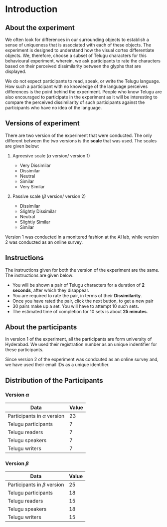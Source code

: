
# Introduction

## About the experiment

We often look for differences in our surrounding objects to establish a sense of uniqueness that is
associated with each of these objects. The experiment is designed to understand how the visual cortex
differentiate objects. We, therefore, choose a subset of Telugu characters for this behavioural
experiment, wherein, we ask participants to rate the characters based on their perceived dissimilarity
between the glyphs that are displayed.

We do not expect participants to read, speak, or write the Telugu language. How such a participant
with no knowledge of the language perceives differences is the point behind the experiment. People
who know Telugu are also encouraged to participate in the experiment as it will be interesting to
compare the perceived dissimilarity of such participants against the participants who have no idea
of the language.

## Versions of experiment

There are two version of the experiment that were conducted. The only different between the two versions
is the **scale** that was used. The scales are given below:

1. Agreesive scale ($\alpha$ version/ version 1)
    * Very Dissimilar
    * Dissimilar
    * Neutral
    * Similar
    * Very Similar

1. Passive scale ($\beta$ version/ version 2)
    * Dissimilar
    * Slightly Dissimilar
    * Neutral
    * Slightly Similar
    * Similar

Version 1 was conducted in a monitered fashion at the AI lab, while version 2 was conducted as an
online survey.

## Instructions

The instructions given for both the version of the experiment are the same. The instructions are
given below:

* You will be shown a pair of Telugu characters for a duration of **2 seconds**, after which
they disappear.
* You are required to rate the pair, in terms of their **Dissimilarity**.
* Once you have rated the pair, click the next button, to get a new pair
* 30 pairs make up a set. You will have to attempt 10 such sets.
* The estimated time of completion for 10 sets is about **25 minutes**.

## About the participants

In version 1 of the experiment, all the participants are form university of Hyderabad. We used their
registration number as an unique indentifier for these participants.

Since version 2 of the experiment was condcuted as an online survey and, we have used their email IDs
as a unique identifier.

## Distribution of the Participants

### Version $\alpha$

| Data                             |   Value |
|----------------------------------|---------|
| Participants in $\alpha$ version |      23 |
| Telugu participants              |       7 |
| Telugu readers                   |       7 |
| Telugu speakers                  |       7 |
| Telugu writers                   |       7 |

### Version $\beta$

| Data                            |   Value |
|---------------------------------|---------|
| Participants in $\beta$ version |      25 |
| Telugu participants             |      18 |
| Telugu readers                  |      15 |
| Telugu speakers                 |      18 |
| Telugu writers                  |      15 |

